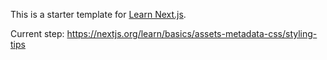 This is a starter template for [Learn Next.js](https://nextjs.org/learn).

Current step: https://nextjs.org/learn/basics/assets-metadata-css/styling-tips